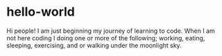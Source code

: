 # hello-world

Hi people!
I am just beginning my journey of learning to code. 
When I am not here coding I doing one or more of the following; working, eating, sleeping, exercising, and or walking under the moonlight sky. 
